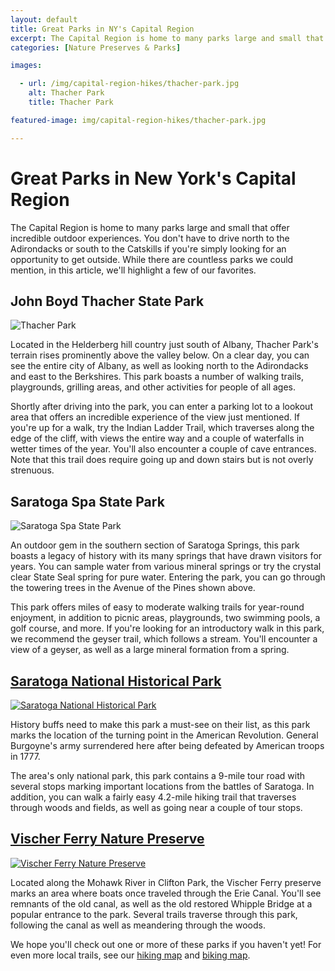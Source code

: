 ```yaml
---
layout: default
title: Great Parks in NY's Capital Region
excerpt: The Capital Region is home to many parks large and small that offer incredible outdoor experiences.
categories: [Nature Preserves & Parks]

images:

  - url: /img/capital-region-hikes/thacher-park.jpg
    alt: Thacher Park
    title: Thacher Park

featured-image: img/capital-region-hikes/thacher-park.jpg

---
```


<h1>Great Parks in New York's Capital Region</h1>

<p>The Capital Region is home to many parks large and small that offer incredible outdoor experiences. You don't have to drive north to the Adirondacks or south to the Catskills if you're simply looking for an opportunity to get outside. While there are countless parks we could mention, in this article, we'll highlight a few of our favorites.</p>

<h2>John Boyd Thacher State Park</h2>

<img class="pure-img-responsive" src="http://newyorktrailheads.com/img/capital-region-hikes/thacher-park.jpg" alt="Thacher Park">

<p>Located in the Helderberg hill country just south of Albany, Thacher Park's terrain rises prominently above the valley below. On a clear day, you can see the entire city of Albany, as well as looking north to the Adirondacks and east to the Berkshires. This park boasts a number of walking trails, playgrounds, grilling areas, and other activities for people of all ages.</p>

<p>Shortly after driving into the park, you can enter a parking lot to a lookout area that offers an incredible experience of the view just mentioned. If you're up for a walk, try the Indian Ladder Trail, which traverses along the edge of the cliff, with views the entire way and a couple of waterfalls in wetter times of the year. You'll also encounter a couple of cave entrances. Note that this trail does require going up and down stairs but is not overly strenuous.</p>

<h2>Saratoga Spa State Park</h2>

<img class="pure-img-responsive" src="http://newyorktrailheads.com/img/capital-region-hikes/saratoga-spa-state-park.jpg" alt="Saratoga Spa State Park">

<p>An outdoor gem in the southern section of Saratoga Springs, this park boasts a legacy of history with its many springs that have drawn visitors for years. You can sample water from various mineral springs or try the crystal clear State Seal spring for pure water. Entering the park, you can go through the towering trees in the Avenue of the Pines shown above.</p>

<p>This park offers miles of easy to moderate walking trails for year-round enjoyment, in addition to picnic areas, playgrounds, two swimming pools, a golf course, and more. If you're looking for an introductory walk in this park, we recommend the geyser trail, which follows a stream. You'll encounter a view of a geyser, as well as a large mineral formation from a spring.</p>

<h2><a href="http://newyorktrailheads.com/2016/09/19/Saratoga-Battlefield.html" class="headinglink">Saratoga National Historical Park</a></h2>

<a href="http://newyorktrailheads.com/2016/09/19/Saratoga-Battlefield.html"><img src="http://newyorktrailheads.com/img/saratoganationalpark.jpg" class="pure-img-responsive" alt="Saratoga National Historical Park"></a>

<p>History buffs need to make this park a must-see on their list, as this park marks the location of the turning point in the American Revolution. General Burgoyne's army surrendered here after being defeated by American troops in 1777.</p>

<p>The area's only national park, this park contains a 9-mile tour road with several stops marking important locations from the battles of Saratoga. In addition, you can walk a fairly easy 4.2-mile hiking trail that traverses through woods and fields, as well as going near a couple of tour stops.</p> 

<h2><a href="http://newyorktrailheads.com/2016/07/09/Vischer-Ferry-Preserve.html" class="headinglink">Vischer Ferry Nature Preserve</a></h2>

<a href="http://newyorktrailheads.com/2016/07/09/Vischer-Ferry-Preserve.html"><img class="pure-img-responsive" src="http://newyorktrailheads.com/img/vischer-ferry/vischerferrytrail.jpg" alt="Vischer Ferry Nature Preserve"></a>

<p>Located along the Mohawk River in Clifton Park, the Vischer Ferry preserve marks an area where boats once traveled through the Erie Canal. You'll see remnants of the old canal, as well as the old restored Whipple Bridge at a popular entrance to the park. Several trails traverse through this park, following the canal as well as meandering through the woods.

<p>We hope you'll check out one or more of these parks if you haven't yet! For even more local trails, see our <a href="http://newyorktrailheads.com/hiking-map.html">hiking map</a> and <a href="http://newyorktrailheads.com/biking-map.html">biking map</a>.</p>
